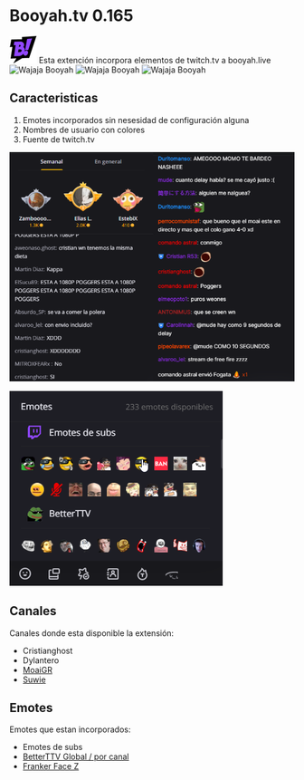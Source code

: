 # Booyah.tv 0.165
  ![app icon](48.png) Esta extención incorpora elementos de twitch.tv a booyah.live ![Wajaja](https://cdn.frankerfacez.com/emoticon/594021/1) Booyah ![Wajaja](https://cdn.frankerfacez.com/emoticon/594021/1) Booyah ![Wajaja](https://cdn.frankerfacez.com/emoticon/594021/1) Booyah


## Caracteristicas

1. Emotes incorporados sin nesesidad de configuración alguna
2. Nombres de usuario con colores
3. Fuente de twitch.tv

![app icon](readme/oldvsnew.png)

![app icon](readme/emotepanel.png)


## Canales

Canales donde esta disponible la extensión:

* Cristianghost
* Dylantero
* [MoaiGR](https://booyah.live/channels/63681555)
* [Suwie](https://booyah.live/channels/71614581)

## Emotes

Emotes que estan incorporados:

* Emotes de subs
* [BetterTTV Global / por canal](https://betterttv.com)
* [Franker Face Z](https://www.frankerfacez.com)